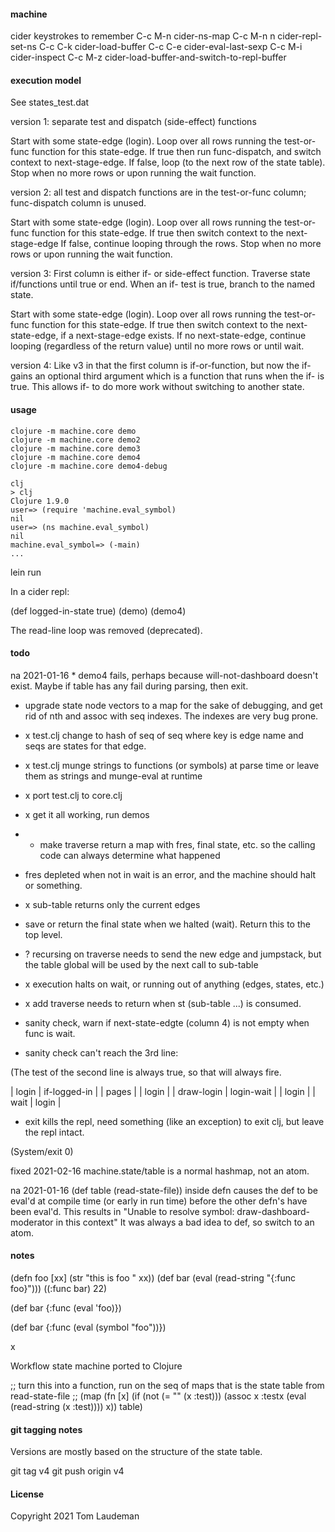 #### machine

cider keystrokes to remember
C-c M-n         cider-ns-map
C-c M-n n       cider-repl-set-ns
C-c C-k         cider-load-buffer
C-c C-e         cider-eval-last-sexp
C-c M-i         cider-inspect
C-c M-z         cider-load-buffer-and-switch-to-repl-buffer

#### execution model

See states_test.dat

version 1: separate test and dispatch (side-effect) functions

Start with some state-edge (login).
Loop over all rows running the test-or-func function for this state-edge.
If true then run func-dispatch, and switch context to next-stage-edge.
If false, loop (to the next row of the state table).
Stop when no more rows or upon running the wait function.

version 2: all test and dispatch functions are in the test-or-func column; func-dispatch column is unused.

Start with some state-edge (login).
Loop over all rows running the test-or-func function for this state-edge.
If true then switch context to the next-stage-edge
If false, continue looping through the rows.
Stop when no more rows or upon running the wait function.

version 3: First column is either if- or side-effect function. Traverse state if/functions until true or end. When an if- test is true, branch to the named state.

Start with some state-edge (login).
Loop over all rows running the test-or-func function for this state-edge.
If true then switch context to the next-state-edge, if a next-stage-edge exists.
If no next-state-edge, continue looping (regardless of the return value) until no more rows or until wait.

version 4: Like v3 in that the first column is if-or-function, but now the if- gains an optional third
argument which is a function that runs when the if- is true. This allows if- to do more work without switching
to another state.


#### usage

```
clojure -m machine.core demo
clojure -m machine.core demo2
clojure -m machine.core demo3
clojure -m machine.core demo4
clojure -m machine.core demo4-debug
```

```
clj
> clj
Clojure 1.9.0
user=> (require 'machine.eval_symbol)
nil
user=> (ns machine.eval_symbol)
nil
machine.eval_symbol=> (-main)
...
```

lein run

In a cider repl:

(def logged-in-state true)
(demo)
(demo4)

The read-line loop was removed (deprecated). 

#### todo

na 2021-01-16 * demo4 fails, perhaps because will-not-dashboard doesn't exist.
Maybe if table has any fail during parsing, then exit.

* upgrade state node vectors to a map for the sake of debugging, and
get rid of nth and assoc with seq indexes. The indexes are very bug prone.

* x test.clj change to hash of seq of seq where key is edge name and seqs are states for that edge.

* x test.clj munge strings to functions (or symbols) at parse time
or leave them as strings and munge-eval at runtime

* x port test.clj to core.clj

* x get it all working, run demos

* + make traverse return a map with fres, final state, etc. so the calling code can always determine what happened

* fres depleted when not in wait is an error, and the machine should halt or something.

* x sub-table returns only the current edges

* save or return the final state when we halted (wait). Return this to the top level.

* ? recursing on traverse needs to send the new edge and jumpstack, but the table global will be used by the
next call to sub-table

* x execution halts on wait, or running out of anything (edges, states, etc.)

* x add traverse needs to return when st (sub-table ...) is consumed.

* sanity check, warn if next-state-edgte (column 4) is not empty when func is wait.

* sanity check can't reach the 3rd line:

(The test of the second line is always true, so that will always fire.

| login          | if-logged-in |                          | pages           |
| login          |              | draw-login               | login-wait      |
| login          |              | wait                     | login           |

* exit kills the repl, need something (like an exception) to exit clj, but leave the repl intact.

(System/exit 0)

fixed 2021-02-16 machine.state/table is a normal hashmap, not an atom.

na 2021-01-16 (def table (read-state-file)) inside defn causes the def to be eval'd at compile time (or early in run time) before the other defn's have been eval'd. This results in "Unable to resolve symbol: draw-dashboard-moderator in this context" It was always a bad idea to def, so switch to an atom.


#### notes

(defn foo [xx] (str "this is foo " xx))
(def bar (eval (read-string "{:func foo}")))
((:func bar) 22)

(def bar {:func (eval 'foo)})

(def bar {:func (eval (symbol "foo"))})

x

Workflow state machine ported to Clojure

;; turn this into a function, run on the seq of maps that is the state table from read-state-file
;;   (map (fn [x] (if (not (= "" (x :test))) (assoc x :testx (eval (read-string (x :test)))) x)) table)

#### git tagging notes

Versions are mostly based on the structure of the state table.

git tag v4
git push origin v4


#### License

Copyright 2021 Tom Laudeman


